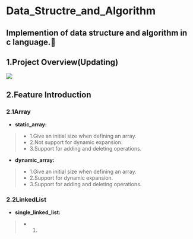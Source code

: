 # Data_Structre_and_Algorithm

## Implemention of data structure and algorithm in c language.🌼
## 1.Project Overview(Updating)
<img src = "https://github.com/StdCoutZRH/Data_Structre_and_Algorithm/Data_Structre.png">              

## 2.Feature Introduction
### 2.1Array
* **static_array:**
 >* 1.Give an initial size when defining an array.
 >* 2.Not support for dynamic expansion.
 >* 3.Support for adding and deleting operations.
* **dynamic_array:**
 >* 1.Give an initial size when defining an array.
 >* 2.Support for dynamic expansion.
 >* 3.Support for adding and deleting operations.

### 2.2LinkedList
* **single_linked_list:**
 >* 1.


